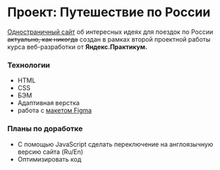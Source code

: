 # Проект: Путешествие по России

[Одностраничный сайт](https://xiong2mao1.github.io/russian-travel/) об интересных идеях для поездок по России ~~актуально, как никогда~~ создан в рамках второй проектной работы курса веб-разработки от **Яндекс.Практикум.**

### Технологии
* HTML
* CSS
* БЭМ
* Адаптивная верстка
* работа с [макетом Figma](https://www.figma.com/file/5S2WSbEFL6awjVWJ0NWL8Q/Sprint-3_-Russia-_-desktop-mobile?node-id=28503%3A0)

### Планы по доработке
* С помощью JavaScript сделать переключение на англоязычную версию сайта (Ru/En)
* Оптимизировать код